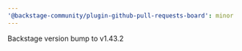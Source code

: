 ```yaml
---
'@backstage-community/plugin-github-pull-requests-board': minor
---
```


Backstage version bump to v1.43.2
